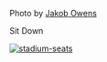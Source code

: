 Photo by [Jakob Owens](https://unsplash.com/@jakobowens1)

Sit Down

[![stadium-seats](./vg1AuNXzICY.webp)](https://unsplash.com/photos/blue-plastic-chairs-vg1AuNXzICY)
